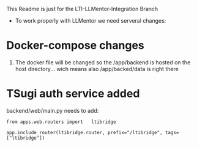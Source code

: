 This Readme is just for the LTI-LLMentor-Integration Branch

* To work properly with LLMentor we need serveral changes:

# Docker-compose changes
1) The docker file will be changed so the /app/backend is hosted on the host directory... wich means also /app/backed/data is right there



# TSugi auth service added 

backend/web/main.py needs to add:

```
from apps.web.routers import   ltibridge

app.include_router(ltibridge.router, prefix="/ltibridge", tags=["ltibridge"])
```


